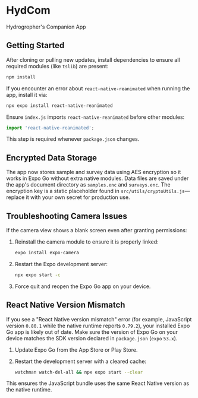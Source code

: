 # HydCom
Hydrogropher's Companion App

## Getting Started

After cloning or pulling new updates, install dependencies to ensure all required modules (like `tslib`) are present:

```bash
npm install
```
If you encounter an error about `react-native-reanimated` when running the app, install it via:
```bash
npx expo install react-native-reanimated
```

Ensure `index.js` imports `react-native-reanimated` before other modules:

```javascript
import 'react-native-reanimated';
```

This step is required whenever `package.json` changes.

## Encrypted Data Storage

The app now stores sample and survey data using AES encryption so it works in
Expo Go without extra native modules. Data files are saved under the app's
document directory as `samples.enc` and `surveys.enc`. The encryption key is a
static placeholder found in `src/utils/cryptoUtils.js`—replace it with your own
secret for production use.

## Troubleshooting Camera Issues

If the camera view shows a blank screen even after granting permissions:

1. Reinstall the camera module to ensure it is properly linked:

   ```bash
   expo install expo-camera
   ```

2. Restart the Expo development server:

   ```bash
   npx expo start -c
   ```

3. Force quit and reopen the Expo Go app on your device.

## React Native Version Mismatch

If you see a "React Native version mismatch" error (for example, JavaScript
version `0.80.1` while the native runtime reports `0.79.2`), your installed
Expo Go app is likely out of date. Make sure the version of Expo Go on your
device matches the SDK version declared in `package.json` (`expo` `53.x`).

1. Update Expo Go from the App Store or Play Store.
2. Restart the development server with a cleared cache:

   ```bash
   watchman watch-del-all && npx expo start --clear
   ```

This ensures the JavaScript bundle uses the same React Native version as the
native runtime.

